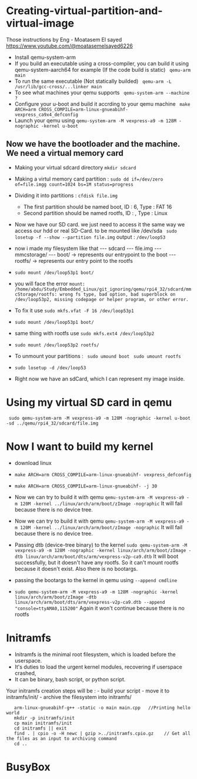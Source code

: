 # Creating-virtual-partition-and-virtual-image
Those instructions by Eng - Moatasem El sayed https://www.youtube.com/@moatasemelsayed6226

- Install qemu-system-arm
- If you build an executable using a cross-compiler, you can build it using qemu-system-aarch64 for example (If the code build is static)
   ``` qemu-arm main```
- To run the same executable (Not statically builded)
    ``` qemu-arm -L /usr/lib/gcc-cross/...linker main```
- To see what machines your qemu supports
    ``` qemu-system-arm --machine ?```
- Configure your u-boot and build it accrding to your qemu machine
    ``` make ARCH=arm CROSS_COMPILE=arm-linux-gnueabihf- vexpress_ca9x4_defconfig```
- Launch your qemu using
    ```qemu-system-arm -M vexpress-a9 -m 128M -nographic -kernel u-boot```


## Now we have the bootloader and the machine. We need a virtual memory card
- Making your virtual sdcard directory ```mkdir sdcard```
- Making a virtul memory card partition : ```sudo dd if=/dev/zero of=file.imgg count=1024 bs=1M status=progress```
- Dividing it into partitions : ```cfdisk file.img```
    - The first partition should be named boot, ID : 6, Type : FAT 16
    - Second partition should be named rootfs, ID : , Type : Linux
- Now we have our SD card. we just need to access it the same way we access our hdd or real SD-Card. to be mounted like /dev/sda
``` sudo losetup -f --show --partition file.img```
output : ```/dev/loop53```
- now i made my filesystem like that
      --- sdcard
            --- file.img
            --- mmcstorage/
                  --- boot/    -> represents our entrypoint to the boot
                  --- rootfs/  -> represents our entry point to the rootfs
- ```sudo mount /dev/loop53p1 boot/```
- you will face the error ```mount: /home/abdu/Study/Embedded_Linux/git_ignoring/qemu/rpi4_32/sdcard/mmcStorage/rootfs: wrong fs type, bad option, bad superblock on /dev/loop53p2, missing codepage or helper program, or other error.```
- To fix it use ```sudo mkfs.vfat -F 16 /dev/loop53p1```
- ```sudo mount /dev/loop53p1 boot/```
- same thing  with rootfs use ```sudo mkfs.ext4 /dev/loop53p2```
- ```sudo mount /dev/loop53p2 rootfs/```

- To unmount your partitions : ``` sudo umound boot```
  ``` sudo umount rootfs```
- ```sudo losetup -d /dev/loop53```

- Right now we have an sdCard, which I can represent my image inside.

# Using my virtual SD card in qemu
``` sudo qemu-system-arm -M vexpress-a9 -m 128M -nographic -kernel u-boot -sd ../qemu/rpi4_32/sdcard/file.img```

# Now I want to build my kernel
- download linux
- ```make ARCH=arm CROSS_COMPILE=arm-linux-gnueabihf- vexpress_defconfig```
- ```make ARCH=arm CROSS_COMPILE=arm-linux-gnueabihf- -j 30```
- Now we can try to build it with qemu ```qemu-system-arm -M vexpress-a9 -m 120M -kernel ../linux/arch/arm/boot/zImage -nographic``` It will fail because there is no device tree.
- Now we can try to build it with qemu ```qemu-system-arm -M vexpress-a9 -m 120M -kernel ../linux/arch/arm/boot/zImage -nographic``` It will fail because there is no device tree.

- Passing dtb (device-tree binary) to the kernel ```sudo qemu-system-arm -M vexpress-a9 -m 128M -nographic -kernel linux/arch/arm/boot/zImage -dtb linux/arch/arm/boot/dts/arm/vexpress-v2p-ca9.dtb```
It will boot successfully, but it doesn't have any rootfs. So it can't mount rootfs because it doesn't exist. Also there is no bootargs.

- passing the bootargs to the kernel in qemu using ```--append cmdline```
- ```sudo qemu-system-arm -M vexpress-a9 -m 128M -nographic -kernel linux/arch/arm/boot/zImage -dtb linux/arch/arm/boot/dts/arm/vexpress-v2p-ca9.dtb --append "console=ttyAMA0,115200"``` Again it won't continue because there is no rootfs

# Initramfs
- Initramfs is the minimal root filesystem, which is loaded before the userspace.
- It's duties to load the urgent kernel modules, recovering if userspace crashed,
- It can be binary, bash script, or python script.

Your initramfs creation steps will be : 
         - build your script
         - move it to initramfs/init/
         - archive the filesystem into initramfs/
```
   arm-linux-gnueabihf-g++ -static -o main main.cpp   //Printing hello world
   mkdir -p initramfs/init
   cp main initramfs/init
   cd initramfs || exit
   find . | cpio -o -H newc | gzip >../initramfs.cpio.gz    // Get all the files as an input to archiving command
   cd ..
```


# BusyBox
